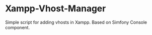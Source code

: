 # Xampp-Vhost-Manager
Simple script for adding vhosts in Xampp. Based on Simfony Console component.
